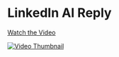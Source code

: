 # LinkedIn AI Reply

[Watch the Video](https://www.youtube.com/watch?v=HCRh_TbOjnE)

<a href="https://www.youtube.com/watch?v=HCRh_TbOjnE" target="_blank">
    <img src="http://img.youtube.com/vi/HCRh_TbOjnE/0.jpg" style="aspect-ratio:16/9" alt="Video Thumbnail" />
</a>
